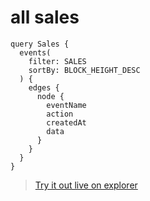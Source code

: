 # all sales

```
query Sales {
  events(
    filter: SALES
    sortBy: BLOCK_HEIGHT_DESC
  ) {
    edges {
      node {
        eventName
        action
        createdAt
        data
      }
    }
  }
}
```

> [Try it out live on explorer](https://studio.apollographql.com/sandbox/explorer?endpoint=https%3A%2F%2Fconstellations-api.mainnet.stargaze-apis.com%2Fgraphql&explorerURLState=N4IgJg9gxgrgtgUwHYBcQC4QEcYIE4CeABAMoCGANggM5HAA6SRRCAbsitQBQBmAlhRT50pAIIAZAKIkANEWoQ8KAEIERy8QHkAwgGkA%2BgAlJASQDihgCr6AItO0BKOo2bMEYAOY1nTV8yQQYAg%2Bfn5QeAhkQmCiKC6hzGBRZPEJAEYU0ADWhgh8HgAWcb5%2BAL6pROW%2BVVUgMiCsZHh8ZBk0GCB1INThfAAOaJggpUA)

